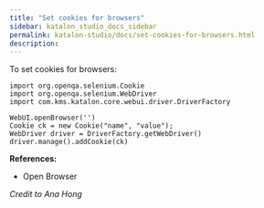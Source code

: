 ```yaml
---
title: "Set cookies for browsers" 
sidebar: katalon_studio_docs_sidebar
permalink: katalon-studio/docs/set-cookies-for-browsers.html 
description: 
---
```

To set cookies for browsers:

```
import org.openqa.selenium.Cookie
import org.openqa.selenium.WebDriver
import com.kms.katalon.core.webui.driver.DriverFactory

WebUI.openBrowser('')
Cookie ck = new Cookie("name", "value");
WebDriver driver = DriverFactory.getWebDriver()
driver.manage().addCookie(ck)
```

**References:**

*   Open Browser

_Credit to Ana Hong_